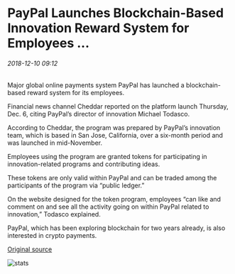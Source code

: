 # PayPal Launches Blockchain-Based Innovation Reward System for Employees ...

###### 2018-12-10 09:12

Major global online payments system PayPal has launched a blockchain-based reward system for its employees.

Financial news channel Cheddar reported on the platform launch Thursday, Dec. 6, citing PayPal’s director of innovation Michael Todasco.

According to Cheddar, the program was prepared by PayPal’s innovation team, which is based in San Jose, California, over a six-month period and was launched in mid-November.

Employees using the program are granted tokens for participating in innovation-related programs and contributing ideas.

These tokens are only valid within PayPal and can be traded among the participants of the program via “public ledger.”

On the website designed for the token program, employees “can like and comment on and see all the activity going on within PayPal related to innovation,” Todasco explained.

PayPal, which has been exploring blockchain for two years already, is also interested in crypto payments.

[Original source](https://cointelegraph.com/news/paypal-launches-blockchain-based-innovation-reward-system-for-employees)

![stats](https://c.statcounter.com/11760860/0/a89fa40b/1/ "stats")